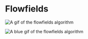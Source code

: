 # Flowfields

![A gif of the flowfields algorithm](https://github.com/LouisJackson3083/FlowFields/blob/master/example_gifs/flowfield_bw.gif)

![A blue gif of the flowfields algorithm](https://github.com/LouisJackson3083/FlowFields/blob/master/example_gifs/flowfield_blue.gif)
